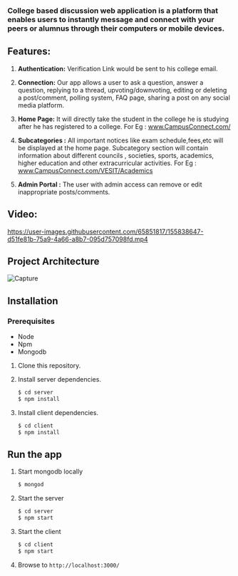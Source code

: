 ### College based discussion web application is a platform that enables users to instantly message and connect with your peers or alumnus through their computers or mobile devices.

## Features: 

1. **Authentication:** Verification Link would be sent to his college email.

2. **Connection:** Our app allows a  user to ask a question, answer a question, replying to a thread, upvoting/downvoting, editing or deleting a post/comment, polling system, FAQ page, sharing a post on any social media platform.
 
3. **Home Page:** It will directly take the student in the college he is studying after he has registered to a college. For Eg : www.CampusConnect.com/

4. **Subcategories :** All important notices like exam schedule,fees,etc will be displayed at the home page. Subcategory section will contain information about different councils , societies, sports, academics, higher education and other extracurricular activities. For Eg :  www.CampusConnect.com/VESIT/Academics

5. **Admin Portal :** The user with admin access can remove or edit inappropriate posts/comments.


## Video:

https://user-images.githubusercontent.com/65851817/155838647-d51fe81b-75a9-4a66-a8b7-095d757098fd.mp4

## Project Architecture
![Capture](https://user-images.githubusercontent.com/65851817/155843751-afd90f05-29eb-4a38-aee2-d0e4b75c3874.PNG)


## Installation

### Prerequisites

* Node
* Npm
* Mongodb

1. Clone this repository.

2. Install server dependencies.
    ```bash
    $ cd server
    $ npm install
    ```
3. Install client dependencies.
    ```bash
    $ cd client
    $ npm install
    ```

## Run the app

1. Start mongodb locally
    ```bash
    $ mongod
    ```
2. Start the server
    ```bash
    $ cd server
    $ npm start
    ```
3. Start the client
    ```bash
    $ cd client
    $ npm start
    ```
4. Browse to `http://localhost:3000/`




